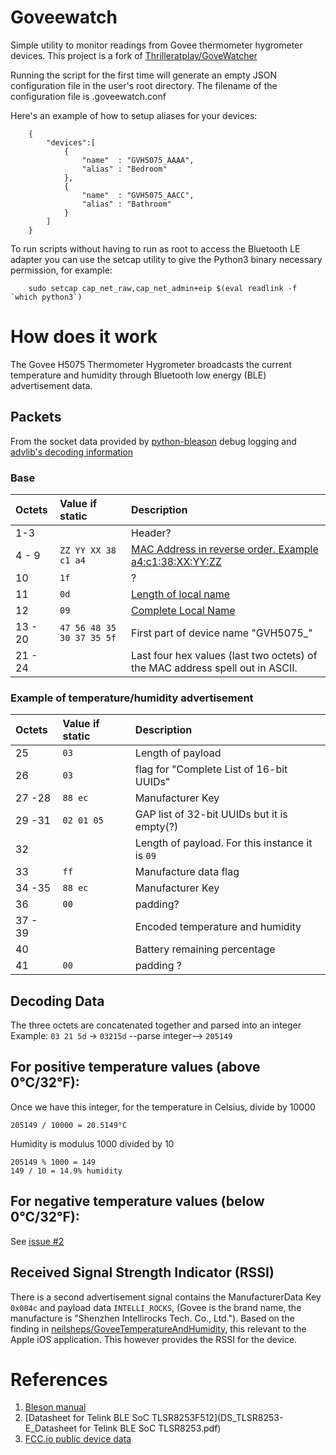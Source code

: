 # Goveewatch

Simple utility to monitor readings from Govee thermometer
hygrometer devices. This project is a fork of 
[Thrilleratplay/GoveWatcher](https://github.com/Thrilleratplay/GoveeWatcher)


Running the script for the first time will generate an empty
JSON configuration file in the user's root directory. The
filename of the configuration file is .goveewatch.conf

Here's an example of how to setup aliases for your devices:

        {
            "devices":[
                {
                    "name"  : "GVH5075_AAAA",
                    "alias" : "Bedroom"
                },
                {
                    "name"  : "GVH5075_AACC",
                    "alias" : "Bathroom"
                }
            ]
        }


To run scripts without having to run as root to access the Bluetooth
LE adapter you can use the setcap utility to give the Python3 binary
necessary permission, for example:

        sudo setcap cap_net_raw,cap_net_admin+eip $(eval readlink -f `which python3`)

# How does it work

The Govee H5075 Thermometer Hygrometer broadcasts the current temperature
and humidity through Bluetooth low energy (BLE) advertisement data.

## Packets

From the socket data provided by
[python-bleason](https://github.com/TheCellule/python-bleson) debug logging
and [advlib's decoding information](https://github.com/reelyactive/advlib)

### Base

| Octets | Value if static | Description |
| :--- | :--- | :--- |
| 1-3 |  | Header?
| 4 - 9 |  `ZZ YY XX 38 c1 a4` | [MAC Address in reverse order.  Example a4:c1:38:XX:YY:ZZ](https://github.com/reelyactive/advlib#address)
| 10 | `1f` | ?
| 11 | `0d`| [Length of local name](https://github.com/reelyactive/advlib#local-name)
| 12| `09` | [Complete Local Name](https://github.com/reelyactive/advlib#local-name)
| 13 - 20 | `47 56 48 35 30 37 35 5f` | First part of device name "GVH5075_"
| 21 - 24 |  | Last four hex values (last two octets) of the MAC address spell out in ASCII.

### Example of temperature/humidity advertisement

| Octets | Value if static | Description |
| :--- | :--- | :--- |
| 25 | `03` | Length of payload |
| 26 | `03` | flag for "Complete List of 16-bit UUIDs"
| 27 -28 | `88 ec` | Manufacturer Key
| 29 -31 | `02 01 05` | GAP list of 32-bit UUIDs but it is empty(?)
| 32 | | Length of payload.  For this instance it is `09`
| 33 | `ff` | Manufacture data flag
| 34 -35 | `88 ec` | Manufacturer Key
| 36 | `00` | padding?
| 37 - 39 |  | Encoded temperature and humidity
| 40 |   | Battery remaining percentage
| 41 | `00` | padding ?

## Decoding Data

The three octets are concatenated together and parsed into an integer
Example:
`03 21 5d` -> `03215d` --parse integer--> `205149`

## For positive temperature values (above 0°C/32°F):

Once we have this integer, for the temperature in Celsius, divide by 10000
```
205149 / 10000 = 20.5149°C
```

Humidity is modulus 1000 divided by 10
```
205149 % 1000 = 149
149 / 10 = 14.9% humidity
```

## For negative temperature values (below 0°C/32°F):

See [issue #2](https://github.com/Thrilleratplay/GoveeWatcher/issues/2)


## Received Signal Strength Indicator (RSSI)

There is a second advertisement signal contains the ManufacturerData
Key `0x004c` and payload data `INTELLI_ROCKS`, (Govee is the brand name,
the manufacture is "Shenzhen Intellirocks Tech. Co., Ltd.").  Based on the
finding in
[neilsheps/GoveeTemperatureAndHumidity](https://github.com/neilsheps/GoveeTemperatureAndHumidity),
this relevant to the Apple iOS application.  This however provides the RSSI
for the device.

# References
1. [Bleson manual](https://bleson.readthedocs.io/en/latest/installing.html)
2. [Datasheet for Telink
BLE SoC TLSR8253F512](DS_TLSR8253-E_Datasheet for Telink BLE SoC TLSR8253.pdf)
3. [FCC.io public device data](https://fccid.io/2AQA6-H5075)
